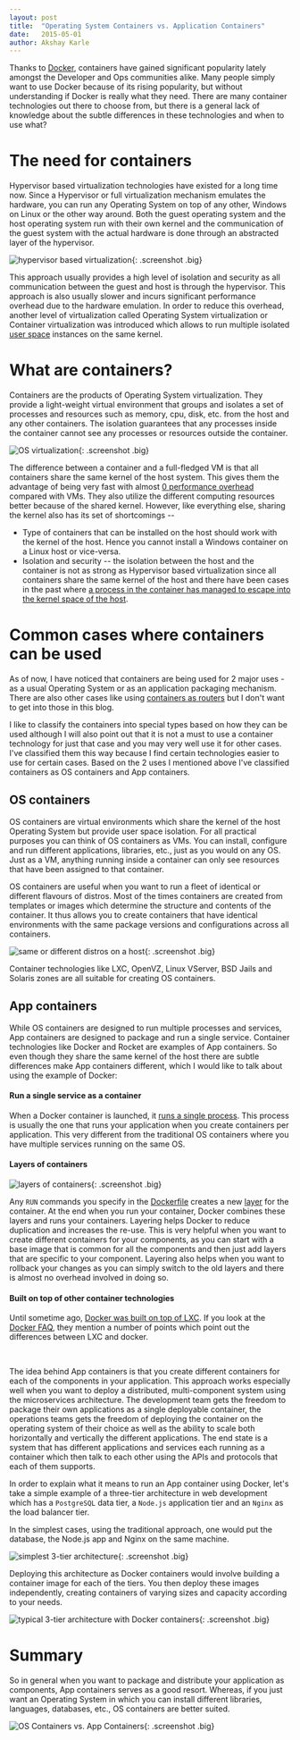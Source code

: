 ```yaml
---
layout: post
title:  "Operating System Containers vs. Application Containers"
date:   2015-05-01
author: Akshay Karle
---
```


Thanks to [Docker](https://www.docker.com/), containers have gained significant popularity lately amongst the Developer and Ops communities alike. Many people simply want to use Docker because of its rising popularity, but without understanding if Docker is really what they need. There are many container technologies out there to choose from, but there is a general lack of knowledge about the subtle differences in these technologies and when to use what?

# The need for containers

Hypervisor based virtualization technologies have existed for a long time now. Since a Hypervisor or full virtualization mechanism emulates the hardware, you can run any Operating System on top of any other, Windows on Linux or the other way around. Both the guest operating system and the host operating system run with their own kernel and the communication of the guest system with the actual hardware is done through an abstracted layer of the hypervisor.

![hypervisor based virtualization](/assets/images/screenshots/containers/hypervisor-based-virtualization.jpg){: .screenshot .big}

This approach usually provides a high level of isolation and security as all communication between the guest and host is through the hypervisor. This approach is also usually slower and incurs significant performance overhead due to the hardware emulation. In order to reduce this overhead, another level of virtualization called Operating System virtualization or Container virtualization was introduced which allows to run multiple isolated [user space](https://en.wikipedia.org/wiki/User_space) instances on the same kernel.

# What are containers?

Containers are the products of Operating System virtualization. They provide a light-weight virtual environment that groups and isolates a set of processes and resources such as memory, cpu, disk, etc. from the host and any other containers. The isolation guarantees that any processes inside the container cannot see any processes or resources outside the container.

![OS virtualization](/assets/images/screenshots/containers/os-virtualization.jpg){: .screenshot .big}

The difference between a container and a full-fledged VM is that all containers share the same kernel of the host system. This gives them the advantage of being very fast with almost [0 performance overhead](https://en.wikipedia.org/wiki/Operating-system-level_virtualization#Overhead) compared with VMs. They also utilize the different computing resources better because of the shared kernel. However, like everything else, sharing the kernel also has its set of shortcomings --

* Type of containers that can be installed on the host should work with the kernel of the host. Hence you cannot install a Windows container on a Linux host or vice-versa.
* Isolation and security -- the isolation between the host and the container is not as strong as Hypervisor based virtualization since all containers share the same kernel of the host and there have been cases in the past where [a process in the container has managed to escape into the kernel space of the host](https://web.nvd.nist.gov/view/vuln/detail?vulnId=CVE-2014-9357).

<!-- don't mention types of containers. Rather talk about the use cases and then mention what container suits best for that case -->

# Common cases where containers can be used

As of now, I have noticed that containers are being used for 2 major uses - as a usual Operating System or as an application packaging mechanism. There are also other cases like using [containers as routers](http://www.flockport.com/flockport-labs-use-lxc-containers-as-routers/) but I don't want to get into those in this blog.

I like to classify the containers into special types based on how they can be used although I will also point out that it is not a must to use a container technology for just that case and you may very well use it for other cases. I've classified them this way because I find certain technologies easier to use for certain cases. Based on the 2 uses I mentioned above I've classified containers as OS containers and App containers.

## OS containers

OS containers are virtual environments which share the kernel of the host Operating System but provide user space isolation. For all practical purposes you can think of OS containers as VMs. You can install, configure and run different applications, libraries, etc., just as you would on any OS. Just as a VM, anything running inside a container can only see resources that have been assigned to that container.

OS containers are useful when you want to run a fleet of identical or different flavours of distros. Most of the times containers are created from templates or images which determine the structure and contents of the container. It thus allows you to create containers that have identical environments with the same package versions and configurations across all containers.

![same or different distros on a host](/assets/images/screenshots/containers/os-containers.jpg){: .screenshot .big}

Container technologies like LXC, OpenVZ, Linux VServer, BSD Jails and Solaris zones are all suitable for creating OS containers.

## App containers

While OS containers are designed to run multiple processes and services, App containers are designed to package and run a single service. Container technologies like Docker and Rocket are examples of App containers. So even though they share the same kernel of the host there are subtle differences make App containers different, which I would like to talk about using the example of Docker:

#### Run a single service as a container

When a Docker container is launched, it [runs a single process](https://docs.docker.com/reference/run/). This process is usually the one that runs your application when you create containers per application. This very different from the traditional OS containers where you have multiple services running on the same OS.

#### Layers of containers

![layers of containers](/assets/images/screenshots/containers/docker-layers.png){: .screenshot .big}

Any `RUN` commands you specify in the [Dockerfile](https://docs.docker.com/reference/builder/) creates a new [layer](https://docs.docker.com/terms/layer/) for the container. At the end when you run your container, Docker combines these layers and runs your containers. Layering helps Docker to reduce duplication and increases the re-use. This is very helpful when you want to create different containers for your components, as you can start with a base image that is common for all the components and then just add layers that are specific to your component. Layering also helps when you want to rollback your changes as you can simply switch to the old layers and there is almost no overhead involved in doing so.

#### Built on top of other container technologies

Until sometime ago, [Docker was built on top of LXC](http://www.infoq.com/news/2014/03/docker_0_9). If you look at the [Docker FAQ](https://docs.docker.com/faq/), they mention a number of points which point out the differences between LXC and docker.

<br/>

The idea behind App containers is that you create different containers for each of the components in your application. This approach works especially well when you want to deploy a distributed, multi-component system using the microservices architecture. The development team gets the freedom to package their own applications as a single deployable container, the operations teams gets the freedom of deploying the container on the operating system of their choice as well as the ability to scale both horizontally and vertically the different applications. The end state is a system that has different applications and services each running as a container which then talk to each other using the APIs and protocols that each of them supports.

In order to explain what it means to run an App container using Docker, let's take a simple example of a three-tier architecture in web development which has a `PostgreSQL` data tier, a `Node.js` application tier and an `Nginx` as the load balancer tier.

In the simplest cases, using the traditional approach, one would put the database, the Node.js app and Nginx on the same machine.

![simplest 3-tier architecture](/assets/images/screenshots/containers/simplest-3-tier-architecture.jpg){: .screenshot .big}

Deploying this architecture as Docker containers would involve building a container image for each of the tiers. You then deploy these images independently, creating containers of varying sizes and capacity according to your needs.

![typical 3-tier architecture with Docker containers](/assets/images/screenshots/containers/3-tier-architecture-using-docker.jpg){: .screenshot .big}

# Summary

<!-- figure out a better summary and mention next article speaking about how based on this snap couldn't use docker but had to use lxc instead. -->
So in general when you want to package and distribute your application as components, App containers serves as a good resort. Whereas, if you just want an Operating System in which you can install different libraries, languages, databases, etc., OS containers are better suited.

![OS Containers vs. App Containers](/assets/images/screenshots/containers/os-vs-app-containers.jpg){: .screenshot .big}

